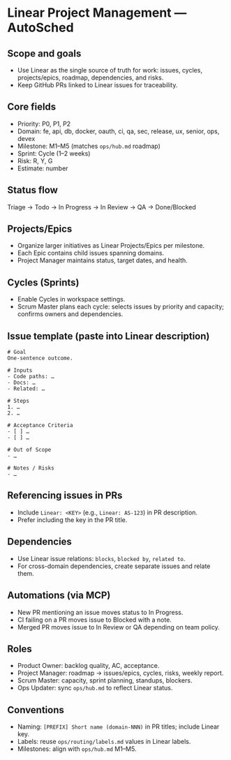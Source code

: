 # Linear Project Management — AutoSched

## Scope and goals
- Use Linear as the single source of truth for work: issues, cycles, projects/epics, roadmap, dependencies, and risks.
- Keep GitHub PRs linked to Linear issues for traceability.

## Core fields
- Priority: P0, P1, P2
- Domain: fe, api, db, docker, oauth, ci, qa, sec, release, ux, senior, ops, devex
- Milestone: M1–M5 (matches `ops/hub.md` roadmap)
- Sprint: Cycle (1–2 weeks)
- Risk: R, Y, G
- Estimate: number

## Status flow
Triage → Todo → In Progress → In Review → QA → Done/Blocked

## Projects/Epics
- Organize larger initiatives as Linear Projects/Epics per milestone.
- Each Epic contains child issues spanning domains.
- Project Manager maintains status, target dates, and health.

## Cycles (Sprints)
- Enable Cycles in workspace settings.
- Scrum Master plans each cycle: selects issues by priority and capacity; confirms owners and dependencies.

## Issue template (paste into Linear description)
```
# Goal
One-sentence outcome.

# Inputs
- Code paths: …
- Docs: …
- Related: …

# Steps
1. …
2. …

# Acceptance Criteria
- [ ] …
- [ ] …

# Out of Scope
- …

# Notes / Risks
- …
```

## Referencing issues in PRs
- Include `Linear: <KEY>` (e.g., `Linear: AS-123`) in PR description.
- Prefer including the key in the PR title.

## Dependencies
- Use Linear issue relations: `blocks`, `blocked by`, `related to`.
- For cross-domain dependencies, create separate issues and relate them.

## Automations (via MCP)
- New PR mentioning an issue moves status to In Progress.
- CI failing on a PR moves issue to Blocked with a note.
- Merged PR moves issue to In Review or QA depending on team policy.

## Roles
- Product Owner: backlog quality, AC, acceptance.
- Project Manager: roadmap → issues/epics, cycles, risks, weekly report.
- Scrum Master: capacity, sprint planning, standups, blockers.
- Ops Updater: sync `ops/hub.md` to reflect Linear status.

## Conventions
- Naming: `[PREFIX] Short name (domain-NNN)` in PR titles; include Linear key.
- Labels: reuse `ops/routing/labels.md` values in Linear labels.
- Milestones: align with `ops/hub.md` M1–M5.

